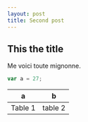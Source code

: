 ```yaml
---
layout: post
title: Second post
---
```


## This the title

Me voici toute mignonne.

```javascript
var a = 27;
```

|a|b|
|-|-|
|Table 1|table 2

